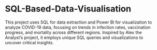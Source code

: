 # SQL-Based-Data-Visualisation
This project uses SQL for data extraction and Power BI for visualization to analyze COVID-19 data, focusing on trends in infection rates, vaccination progress, and mortality across different regions. Inspired by Alex the Analyst’s project, it employs unique SQL queries and visualizations to uncover critical insights.
